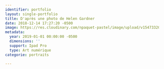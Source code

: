 ```yaml
---
identifier: portfolio
layout: single-portfolio
title: D'après une photo de Helen Gardner
date: 2018-12-14 17:27:20 -0500
image: https://res.cloudinary.com/npaquet-pastel/image/upload/v1547332056/49708581_2237769399825628_5222037661878845440_n.jpg
metadata:
  year: 2019-01-01 00:00:00 -0500
  dimensions: ''
  support: Ipad Pro
  type: Art numérique
categorie: portraits

---
```


